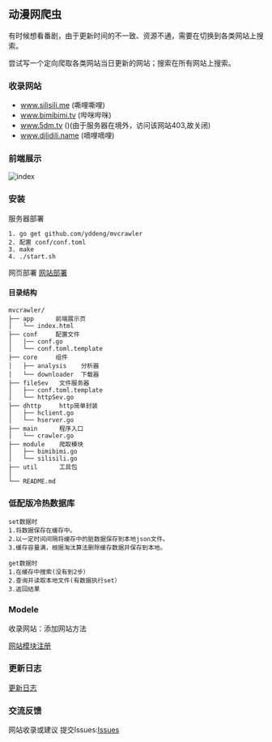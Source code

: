 ## 动漫网爬虫

有时候想看番剧，由于更新时间的不一致、资源不通，需要在切换到各类网站上搜索。

尝试写一个定向爬取各类网站当日更新的网站；搜索在所有网站上搜索。

### 收录网站

- www.silisili.me (嘶哩嘶哩)
- www.bimibimi.tv (哔咪哔咪)
- www.5dm.tv ()(由于服务器在境外，访问该网站403,故关闭)
- www.dilidili.name (嘀哩嘀哩)

### 前端展示

![index](https://github.com/yddeng/mvcrawler/blob/master/assets/image/index.jpg)

### 安装

服务器部署
```
1. go get github.com/yddeng/mvcrawler
2. 配置 conf/conf.toml
3. make 
4. ./start.sh
```

网页部署 [网站部署](./fileSev/README.md)

#### 目录结构
```
mvcrawler/
├── app      前端展示页   
│   └── index.html     
├── conf     配置文件
│   |── conf.go       
│   └── conf.toml.template   
├── core     组件
│   ├── analysis    分析器
│   └── downloader  下载器
├── fileSev   文件服务器   
│   ├── conf.toml.template 
│   └── httpSev.go      
├── dhttp     http简单封装
│   ├── hclient.go    
│   └── hserver.go  
├── main      程序入口
│   └── crawler.go 
├── module    爬取模块
│   ├── bimibimi.go
│   └── silisili.go
├── util      工具包
│  
└── README.md
```

### 低配版冷热数据库

```
set数据时
1.将数据保存在缓存中。
2.以一定时间间隔将缓存中的脏数据保存到本地json文件。
3.缓存容量满，根据淘汰算法删除缓存数据并保存到本地。

get数据时
1.在缓存中搜索(没有到2步）
2.查询并读取本地文件(有数据执行set）
3.返回结果

```

### Modele

收录网站：添加网站方法

[网站模块注册](./module/README.md)

### 更新日志

[更新日志](./UPDATE.md)


### 交流反馈

网站收录或建议 提交Issues:[Issues](https://github.com/yddeng/mvcrawler/issues)


